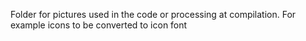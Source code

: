 Folder for pictures used in the code or processing at compilation. For example icons to be converted to icon font